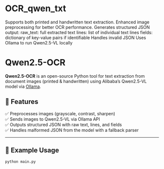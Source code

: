 # OCR_qwen_txt
Supports both printed and handwritten text extraction.  Enhanced image preprocessing for better OCR performance.  Generates structured JSON output:  raw_text: full extracted text  lines: list of individual text lines  fields: dictionary of key-value pairs if identifiable  Handles invalid JSON   Uses Ollama to run Qwen2.5-VL locally


# Qwen2.5-OCR

**Qwen2.5-OCR** is an open-source Python tool for text extraction from document images (printed & handwritten) using Alibaba’s Qwen2.5-VL model via [Ollama](https://ollama.com).

## 🚀 Features

✅ Preprocesses images (grayscale, contrast, sharpen)  
✅ Sends images to Qwen2.5-VL via Ollama API  
✅ Outputs structured JSON with raw text, lines, and fields  
✅ Handles malformed JSON from the model with a fallback parser

---

## 📸 Example Usage

```bash
python main.py
